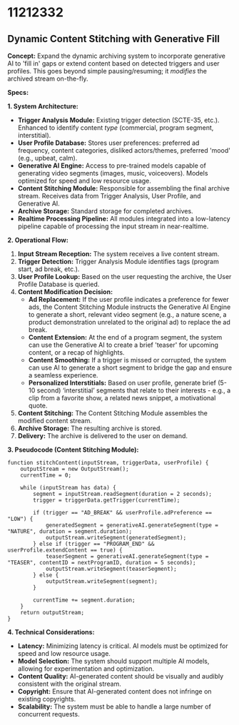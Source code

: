 # 11212332

## Dynamic Content Stitching with Generative Fill

**Concept:** Expand the dynamic archiving system to incorporate generative AI to 'fill in' gaps or extend content based on detected triggers and user profiles. This goes beyond simple pausing/resuming; it *modifies* the archived stream on-the-fly.

**Specs:**

**1. System Architecture:**

*   **Trigger Analysis Module:**  Existing trigger detection (SCTE-35, etc.). Enhanced to identify content *type* (commercial, program segment, interstitial).
*   **User Profile Database:**  Stores user preferences: preferred ad frequency, content categories, disliked actors/themes, preferred 'mood' (e.g., upbeat, calm).
*   **Generative AI Engine:** Access to pre-trained models capable of generating video segments (images, music, voiceovers). Models optimized for speed and low resource usage.
*   **Content Stitching Module:**  Responsible for assembling the final archive stream.  Receives data from Trigger Analysis, User Profile, and Generative AI.
*   **Archive Storage:** Standard storage for completed archives.
*   **Realtime Processing Pipeline:** All modules integrated into a low-latency pipeline capable of processing the input stream in near-realtime.

**2. Operational Flow:**

1.  **Input Stream Reception:** The system receives a live content stream.
2.  **Trigger Detection:** Trigger Analysis Module identifies tags (program start, ad break, etc.).
3.  **User Profile Lookup:** Based on the user requesting the archive, the User Profile Database is queried.
4.  **Content Modification Decision:**
    *   **Ad Replacement:** If the user profile indicates a preference for fewer ads, the Content Stitching Module instructs the Generative AI Engine to generate a short, relevant video segment (e.g., a nature scene, a product demonstration unrelated to the original ad) to replace the ad break.
    *   **Content Extension:** At the end of a program segment, the system can use the Generative AI to create a brief 'teaser' for upcoming content, or a recap of highlights.
    *   **Content Smoothing:** If a trigger is missed or corrupted, the system can use AI to generate a short segment to bridge the gap and ensure a seamless experience.
    *   **Personalized Interstitials:**  Based on user profile, generate brief (5-10 second) ‘interstitial’ segments that relate to their interests - e.g., a clip from a favorite show, a related news snippet, a motivational quote.
5.  **Content Stitching:** The Content Stitching Module assembles the modified content stream.
6.  **Archive Storage:** The resulting archive is stored.
7.  **Delivery:** The archive is delivered to the user on demand.

**3. Pseudocode (Content Stitching Module):**

```
function stitchContent(inputStream, triggerData, userProfile) {
    outputStream = new OutputStream();
    currentTime = 0;

    while (inputStream has data) {
        segment = inputStream.readSegment(duration = 2 seconds);
        trigger = triggerData.getTrigger(currentTime);

        if (trigger == "AD_BREAK" && userProfile.adPreference == "LOW") {
            generatedSegment = generativeAI.generateSegment(type = "NATURE", duration = segment.duration);
            outputStream.writeSegment(generatedSegment);
        } else if (trigger == "PROGRAM_END" && userProfile.extendContent == true) {
            teaserSegment = generativeAI.generateSegment(type = "TEASER", contentID = nextProgramID, duration = 5 seconds);
            outputStream.writeSegment(teaserSegment);
        } else {
            outputStream.writeSegment(segment);
        }

        currentTime += segment.duration;
    }
    return outputStream;
}
```

**4. Technical Considerations:**

*   **Latency:** Minimizing latency is critical.  AI models must be optimized for speed and low resource usage.
*   **Model Selection:** The system should support multiple AI models, allowing for experimentation and optimization.
*   **Content Quality:** AI-generated content should be visually and audibly consistent with the original stream.
*   **Copyright:** Ensure that AI-generated content does not infringe on existing copyrights.
*   **Scalability:** The system must be able to handle a large number of concurrent requests.